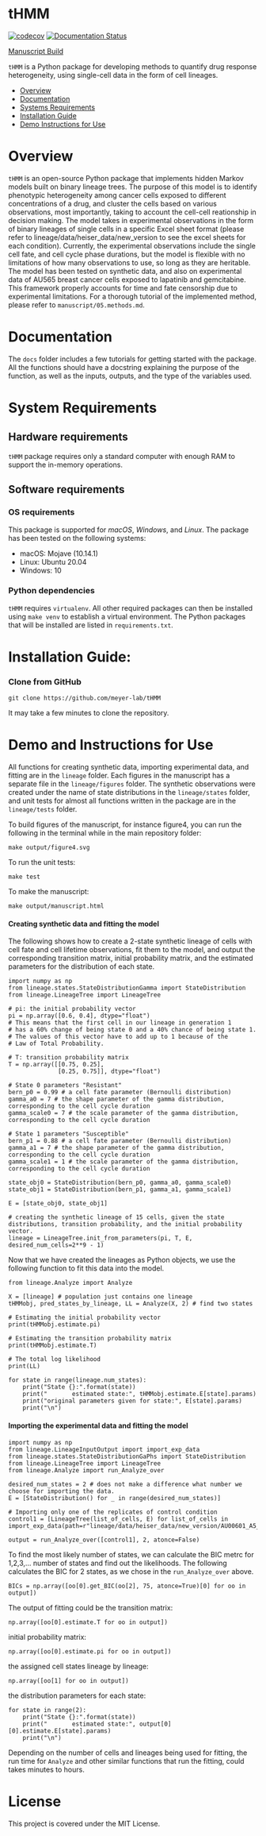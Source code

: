 # tHMM

[![codecov](https://codecov.io/gh/meyer-lab/tHMM/branch/master/graph/badge.svg)](https://codecov.io/gh/meyer-lab/tHMM)
[![Documentation Status](https://readthedocs.org/projects/tHMM/badge/?version=latest)](https://lineage-growth.readthedocs.io/en/latest/?badge=latest)

[Manuscript Build](https://meyer-lab.github.io/tHMM/manuscript.html)

`tHMM` is a Python package for developing methods to quantify drug response heterogeneity, using single-cell data in the form of cell lineages.

- [Overview](#Overview)
- [Documentation](#Documentation)
- [Systems Requirements](#system-requirements)
- [Installation Guide](#Installation-Guide)
- [Demo Instructions for Use](#Demo)

# Overview

`tHMM` is an open-source Python package that implements hidden Markov models built on binary lineage trees. The purpose of this model is to identify phenotypic heterogeneity among cancer cells exposed to different concentrations of a drug, and cluster the cells based on various observations, most importantly, taking to account the cell-cell reationship in decision making. The model takes in experimental observations in the form of binary lineages of single cells in a specific Excel sheet format (please refer to lineage/data/heiser_data/new_version to see the excel sheets for each condition). Currently, the experimental observations include the single cell fate, and cell cycle phase durations, but the model is flexible with no limitations of how many observations to use, so long as they are heritable. The model has been tested on synthetic data, and also on experimental data of AU565 breast cancer cells exposed to lapatinib and gemcitabine. This framework properly accounts for time and fate censorship due to experimental limitations. For a thorough tutorial of the implemented method, please refer to `manuscript/05.methods.md`.

# Documentation
The `docs` folder includes a few tutorials for getting started with the package. All the functions should have a docstring explaining the purpose of the function, as well as the inputs, outputs, and the type of the variables used.

# System Requirements
## Hardware requirements
`tHMM` package requires only a standard computer with enough RAM to support the in-memory operations.

## Software requirements

### OS requirements
This package is supported for *macOS*, *Windows*, and *Linux*. The package has been tested on the following systems:
- macOS: Mojave (10.14.1)
- Linux: Ubuntu 20.04
- Windows: 10

### Python dependencies
`tHMM` requires `virtualenv`. All other required packages can then be installed using `make venv` to establish a virtual environment. The Python packages that will be installed are listed in `requirements.txt`.

# Installation Guide:

### Clone from GitHub
```
git clone https://github.com/meyer-lab/tHMM
```
It may take a few minutes to clone the repository.

# Demo and Instructions for Use

All functions for creating synthetic data, importing experimental data, and fitting are in the `lineage` folder. Each figures in the manuscript has a separate file in the `lineage/figures` folder. The synthetic observations were created under the name of state distributions in the `lineage/states` folder, and unit tests for almost all functions written in the package are in the `lineage/tests` folder.
 
To build figures of the manuscript, for instance figure4, you can run the following in the terminal while in the main repository folder:

```
make output/figure4.svg
```

To run the unit tests:

```
make test
```

To make the manuscript:

```
make output/manuscript.html 
```

#### Creating synthetic data and fitting the model

The following shows how to create a 2-state synthetic lineage of cells with cell fate and cell lifetime observations, fit them to the model, and output the corresponding transition matrix, initial probability matrix, and the estimated parameters for the distribution of each state.

```
import numpy as np
from lineage.states.StateDistributionGamma import StateDistribution
from lineage.LineageTree import LineageTree

# pi: the initial probability vector
pi = np.array([0.6, 0.4], dtype="float")
# This means that the first cell in our lineage in generation 1
# has a 60% change of being state 0 and a 40% chance of being state 1.
# The values of this vector have to add up to 1 because of the
# Law of Total Probability.

# T: transition probability matrix
T = np.array([[0.75, 0.25],
              [0.25, 0.75]], dtype="float")

# State 0 parameters "Resistant"
bern_p0 = 0.99 # a cell fate parameter (Bernoulli distribution)
gamma_a0 = 7 # the shape parameter of the gamma distribution, corresponding to the cell cycle duration
gamma_scale0 = 7 # the scale parameter of the gamma distribution, corresponding to the cell cycle duration

# State 1 parameters "Susceptible"
bern_p1 = 0.88 # a cell fate parameter (Bernoulli distribution)
gamma_a1 = 7 # the shape parameter of the gamma distribution, corresponding to the cell cycle duration
gamma_scale1 = 1 # the scale parameter of the gamma distribution, corresponding to the cell cycle duration

state_obj0 = StateDistribution(bern_p0, gamma_a0, gamma_scale0)
state_obj1 = StateDistribution(bern_p1, gamma_a1, gamma_scale1)

E = [state_obj0, state_obj1]

# creating the synthetic lineage of 15 cells, given the state distributions, transition probability, and the initial probability vector.
lineage = LineageTree.init_from_parameters(pi, T, E, desired_num_cells=2**9 - 1)
```

Now that we have created the lineages as Python objects, we use the following function to fit this data into the model.

```
from lineage.Analyze import Analyze

X = [lineage] # population just contains one lineage
tHMMobj, pred_states_by_lineage, LL = Analyze(X, 2) # find two states

# Estimating the initial probability vector
print(tHMMobj.estimate.pi)

# Estimating the transition probability matrix
print(tHMMobj.estimate.T)

# The total log likelihood
print(LL)

for state in range(lineage.num_states):
    print("State {}:".format(state))
    print("       estimated state:", tHMMobj.estimate.E[state].params)
    print("original parameters given for state:", E[state].params)
    print("\n")
```

#### Importing the experimental data and fitting the model

```
import numpy as np
from lineage.LineageInputOutput import import_exp_data
from lineage.states.StateDistributionGaPhs import StateDistribution
from lineage.LineageTree import LineageTree
from lineage.Analyze import run_Analyze_over

desired_num_states = 2 # does not make a difference what number we choose for importing the data.
E = [StateDistribution() for _ in range(desired_num_states)]

# Importing only one of the replicates of control condition
control1 = [LineageTree(list_of_cells, E) for list_of_cells in import_exp_data(path=r"lineage/data/heiser_data/new_version/AU00601_A5_1_V5.xlsx")]

output = run_Analyze_over([control1], 2, atonce=False)
```
To find the most likely number of states, we can calculate the BIC metrc for 1,2,3,... number of states and find out the likelihoods.
The following calculates the BIC for 2 states, as we chose in the `run_Analyze_over` above.

```
BICs = np.array([oo[0].get_BIC(oo[2], 75, atonce=True)[0] for oo in output])
```

The output of fitting could be the transition matrix:
```
np.array([oo[0].estimate.T for oo in output])
```

initial probability matrix:
```
np.array([oo[0].estimate.pi for oo in output])
```

the assigned cell states lineage by lineage:
```
np.array([oo[1] for oo in output])
```

the distribution parameters for each state:
```
for state in range(2):
    print("State {}:".format(state))
    print("       estimated state:", output[0][0].estimate.E[state].params)
    print("\n")
```

Depending on the number of cells and lineages being used for fitting, the run time for `Analyze` and other similar functions that run the fitting, could takes minutes to hours.

# License
This project is covered under the MIT License.
